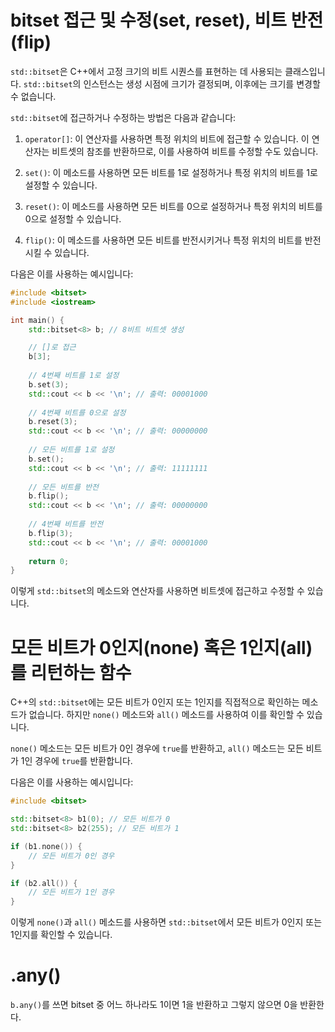 # bitset 접근 및 수정(set, reset), 비트 반전(flip)
`std::bitset`은 C++에서 고정 크기의 비트 시퀀스를 표현하는 데 사용되는 클래스입니다. `std::bitset`의 인스턴스는 생성 시점에 크기가 결정되며, 이후에는 크기를 변경할 수 없습니다.

`std::bitset`에 접근하거나 수정하는 방법은 다음과 같습니다:

1. `operator[]`: 이 연산자를 사용하면 특정 위치의 비트에 접근할 수 있습니다. 이 연산자는 비트셋의 참조를 반환하므로, 이를 사용하여 비트를 수정할 수도 있습니다.

2. `set()`: 이 메소드를 사용하면 모든 비트를 1로 설정하거나 특정 위치의 비트를 1로 설정할 수 있습니다.

3. `reset()`: 이 메소드를 사용하면 모든 비트를 0으로 설정하거나 특정 위치의 비트를 0으로 설정할 수 있습니다.

4. `flip()`: 이 메소드를 사용하면 모든 비트를 반전시키거나 특정 위치의 비트를 반전시킬 수 있습니다.

다음은 이를 사용하는 예시입니다:

```cpp
#include <bitset>
#include <iostream>

int main() {  
    std::bitset<8> b; // 8비트 비트셋 생성  

	// []로 접근
	b[3];
  
    // 4번째 비트를 1로 설정  
    b.set(3);  
    std::cout << b << '\n'; // 출력: 00001000  
  
    // 4번째 비트를 0으로 설정  
    b.reset(3);  
    std::cout << b << '\n'; // 출력: 00000000  
  
    // 모든 비트를 1로 설정  
    b.set();  
    std::cout << b << '\n'; // 출력: 11111111  
  
    // 모든 비트를 반전  
    b.flip();  
    std::cout << b << '\n'; // 출력: 00000000  
  
    // 4번째 비트를 반전  
    b.flip(3);  
    std::cout << b << '\n'; // 출력: 00001000  
  
    return 0;  
}
```

이렇게 `std::bitset`의 메소드와 연산자를 사용하면 비트셋에 접근하고 수정할 수 있습니다.

# 모든 비트가 0인지(none) 혹은 1인지(all)를 리턴하는 함수
C++의 `std::bitset`에는 모든 비트가 0인지 또는 1인지를 직접적으로 확인하는 메소드가 없습니다. 하지만 `none()` 메소드와 `all()` 메소드를 사용하여 이를 확인할 수 있습니다.

`none()` 메소드는 모든 비트가 0인 경우에 `true`를 반환하고, `all()` 메소드는 모든 비트가 1인 경우에 `true`를 반환합니다.

다음은 이를 사용하는 예시입니다:

```cpp
#include <bitset>

std::bitset<8> b1(0); // 모든 비트가 0
std::bitset<8> b2(255); // 모든 비트가 1

if (b1.none()) {
    // 모든 비트가 0인 경우
}

if (b2.all()) {
    // 모든 비트가 1인 경우
}
```

이렇게 `none()`과 `all()` 메소드를 사용하면 `std::bitset`에서 모든 비트가 0인지 또는 1인지를 확인할 수 있습니다.

# .any()
`b.any()`를 쓰면 bitset 중 어느 하나라도 1이면 1을 반환하고 그렇지 않으면 0을 반환한다.